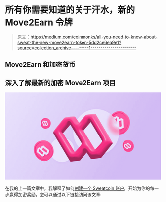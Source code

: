 # 所有你需要知道的关于汗水，新的 Move2Earn 令牌

> 原文：<https://medium.com/coinmonks/all-you-need-to-know-about-sweat-the-new-move2earn-token-5dd2ce6ea9e1?source=collection_archive---------1----------------------->

## Move2Earn 和加密货币

## 深入了解最新的加密 Move2Earn 项目

![](img/04f77be11b1cd4ac299d50b4447046f7.png)

在我的上一篇文章中，我解释了如何[创建一个 Sweatcoin 账户](https://sweatco.in/app/sf/santiagoschwarzstein)，开始为你的每一步赢得加密奖励。您可以通过以下链接访问该文章: